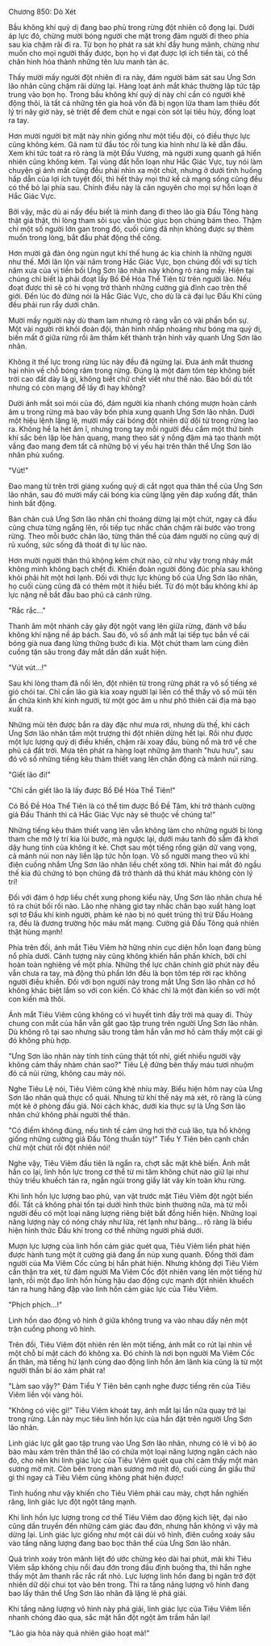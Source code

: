 




Chương 850: Dò Xét


Bầu không khí quỷ dị đang bao phủ trong rừng đột nhiên cô đọng lại. Dưới áp lực đó, chừng mười bóng người che mặt trong đám người đi theo phía sau kia chậm rãi đi ra. Từ bọn họ phát ra sát khí đầy hung mãnh, chừng như muốn cho mọi người thấy được, bọn họ vì đạt được lợi ích tiền tài, có thể chân hình hóa thành những tên lưu manh tàn ác.

Thấy mười mấy người đột nhiên đi ra này, đám người bám sát sau Ưng Sơn lão nhân cũng chậm rãi dừng lại. Hàng loạt ánh mắt khác thường lập tức tập trung vào bọn họ. Trong bầu không khí quỷ dị này chỉ cần có người khẽ động thôi, là tất cả những tên gia hoả vốn đã bị ngọn lửa tham lam thiêu đốt lý trí nãy giờ này, sẽ triệt để đem chút e ngại còn sót lại tiêu hủy, đồng loạt ra tay.

Hơn mười người bịt mặt này nhìn giống như một tiểu đội, có điều thực lực cũng không kém. Gã nam tử đầu tóc rối tung kia hình như là kẽ dẫn đầu. Xem khí tức toát ra rõ ràng là một Đấu Vương, mà người xung quanh gã hiển nhiên cũng không kém. Tại vùng đất hỗn loạn như Hắc Giác Vực, tuy nói làm chuyện gì ánh mắt cũng đều phải nhìn xa một chút, nhưng ở dưới tình huống hấp dẫn của lợi ích tuyệt đối, thì hết thảy mọi thứ kể cả mạng sống cũng đều có thể bỏ lại phía sau. Chính điều này là căn nguyên cho mọi sự hỗn loạn ở Hắc Giác Vực.

Bởi vậy, mặc dù ai nấy đều biết là mình đang đi theo lão già Đấu Tông hàng thật giá thật, thì lòng tham sôi sục vẫn thúc giục bọn chúng bám theo. Thậm chí một số người lớn gan trong đó, cuối cùng đã nhịn không được sự thèm muốn trong lòng, bắt đầu phát động thế công.

Hơn mười gã đàn ông ngùn ngụt khí thế hung ác kia chính là những người như thế. Mới lăn lộn vài năm trong Hắc Giác Vực, bọn chúng đối với sự tích năm xưa của vị tiền bối Ưng Sơn lão nhân này không rõ ràng mấy. Hiện tại chúng chỉ biết là phải đoạt lấy Bồ Đề Hóa Thể Tiên từ trên người lão. Nếu đoạt được thì sẽ có hi vọng trở thành những cường giả đỉnh cao trên thế giới. Đến lúc đó đừng nói là Hắc Giác Vực, cho dù là cả đại lục Đấu Khí cũng đều phải run rẩy dưới chân.

Mười mấy người này dù tham lam nhưng rõ ràng vẫn có vài phần bổn sự. Một vài người rời khỏi đoàn đội, thân hình nhấp nhoáng như bóng ma quỷ dị, biến mất ở giữa rừng rồi âm thầm kết thành trận hình vây quanh Ưng Sơn lão nhân.

Không ít thế lực trong rừng lúc này đều đã ngừng lại. Đưa ánh mắt thương hại nhìn về chỗ bóng râm trong rừng. Đúng là một đám tôm tép không biết trời cao đất dày là gì, không biết chữ chết viết như thế nào. Bảo bối dù tốt nhưng có còn mạng để lấy đi hay không?

Dười ánh mắt soi mói của đó, đám người kia nhanh chóng mượn hoàn cảnh âm u trong rừng mà bao vây bốn phía xung quanh Ưng Sơn lão nhân. Dưới một hiệu lệnh lặng lẽ, mười mấy cái bóng đột nhiên dữ dội từ trong rừng lao ra. Không hề la hét ầm ĩ, nhưng trong tay mỗi người đều cầm một thứ binh khí sắc bén lập lòe hàn quang, mang theo sát ý nồng đậm mà tạo thành một vầng đao mang đem tất cả những bộ vị yếu hại trên thân thể Ưng Sơn lão nhân phủ xuống.

"Vút!"

Đao mang từ trên trời giáng xuống quỷ dị cắt ngọt qua thân thể của Ưng Sơn lão nhân, sau đó mười mấy cái bóng kia cũng lặng yên đáp xuống đất, thân hình bất động.

Bàn chân cuả Ưng Sơn lão nhân chỉ thoáng dừng lại một chút, ngay cả đầu cũng chưa từng ngẩng lên, rồi tiếp tục nhấc chân chậm rãi bước vào trong rừng. Theo mỗi bước chân lão, từng thân thể của đám người nọ cũng quỷ dị rũ xuống, sức sống đã thoát đi tự lúc nào.

Hơn mười người thân thủ không kém chút nào, cứ như vậy trong nháy mắt không minh không bạch chết đi. Khiến đoàn người đông đúc phía sau không khỏi phải hít một hơi lạnh. Đối với thực lực khủng bố của Ưng Sơn lão nhân, họ cuối cùng cũng đã có thêm một ít hiểu biết. Từ đó một bầu không khí áp lực nặng nề bắt đầu bao phủ cả cánh rừng.

"Rắc rắc…"

Thanh âm một nhánh cây gãy đột ngột vang lên giữa rừng, đánh vỡ bầu không khí nặng nề áp bách. Sau đó, vô số ánh mắt lại tiếp tục bắn về cái bóng già nua đang lửng thững bước đi kia. Một chút tham lam cùng điên cuồng tận sâu trong đáy mắt dần dần xuất hiện.

"Vút vút…!"

Sau khi lòng tham đã nổi lên, đột nhiên từ trong rừng phát ra vô số tiếng xé gió chói tai. Chỉ cần lão già kia xoay người lại liền có thể thấy vô số mũi tên ẩn chứa kình khí kinh người, từ một góc âm u như phô thiên cái địa mà bạo xuất ra.

Những mũi tên được bắn ra dày đặc như mưa rơi, nhưng dù thế, khi cách Ưng Sơn lão nhân tầm một trượng thì đột nhiên dừng hết lại. Rồi như được một lực lượng quỷ dị điều khiển, chậm rãi xoay đầu, bùng nổ mà trở về che phủ cả đất trời. Mưa tên phát ra hàng loạt những âm thanh "hưu hưu", sau đó vô số những tiếng kêu thảm thiết vang lên chấn động cả mảnh núi rừng.

"Giết lão đi!"

"Chỉ cần giết lão là lấy được Bồ Đề Hóa Thể Tiên!"

Có Bồ Đề Hóa Thể Tiên là có thể tìm được Bồ Đề Tâm, khi trở thành cường giả Đấu Thánh thì cả Hắc Giác Vực này sẽ thuộc về chúng ta!"

Những tiếng kêu thảm thiết vang lên vẫn không làm cho những người bị lòng tham che mờ lý trí kia lùi bước, mà ngược lại, dưới máu tanh đỏ sẫm đã khơi dậy hung tính của không ít kẻ. Chợt sau một tiếng rống giận dữ vang vọng, cả mảnh núi non này liền lập tức hỗn loạn. Vô số người mang theo vũ khí điên cuồng nhắm Ưng Sơn lão nhân liều chết xông tới. Nhìn hai mắt đỏ ngầu thế kia đủ chứng tỏ bọn chúng đã trở thành dã thú khát máu không còn lý trí!

Đối với đám ô hợp liều chết xung phong kiểu này, Ưng Sơn lão nhân chưa hề tỏ ra chút bối rối nào. Lão nhẹ nhàng giơ tay nhấc chân bạo xuất hàng loạt sợi tơ Đấu khí kinh người, phàm kẻ nào bị nó quét trúng thì trừ Đấu Hoàng ra, đều là đương trường hộc máu mất mạng. Cường giả Đấu Tông quả nhiên thật hùng mạnh!

Phía trên đồi, ánh mắt Tiêu Viêm hờ hững nhìn cục diện hỗn loạn đang bùng nổ phía dưới. Cảnh tượng này cũng không khiến hắn phấn khích, bởi chỉ hoàn toàn nghiêng về một phía. Những thế lực chân chính giờ phút này đều vẫn chưa ra tay, mà động thủ phần lớn đều là bọn tôm tép rời rạc không người điều khiển. Đối với bọn người này trong mắt Ưng Sơn lão nhân cơ hồ không khác biệt lắm so với con kiến. Có khác chỉ là một đàn kiến so với một con kiến mà thôi.

Ánh mắt Tiêu Viêm cũng không có vì huyết tinh đầy trời mà quay đi. Thủy chung con mắt của hắn vẫn gắt gao tập trung trên người Ưng Sơn lão nhân. Dù không rõ tại sao nhưng sâu trong tâm hắn vẫn mơ hồ cảm thấy một cái gì đó không phù hợp.

"Ưng Sơn lão nhân này tính tính cũng thật tốt nhỉ, giết nhiều người vậy không cảm thấy nhàm chán sao?" Tiêu Lệ đứng bên thấy máu tươi nhuộm đỏ cả núi rừng, không cau mày nói.

Nghe Tiêu Lệ nói, Tiêu Viêm cũng khẽ nhíu mày. Biểu hiện hôm nay của Ưng Sơn lão nhân quả thực cổ quái. Nhưng từ khí thế này mà xét, rõ ràng là cùng một kẻ ở phòng đấu giá. Nói cách khác, dưới kia thực sự là Ưng Sơn lão nhân chứ không phải người thế thân.

"Có điểm không đúng, nếu tinh tế cảm ứng hơi thở cuả lão, tựa hồ không giống những cường giả Đấu Tông thuần túy!" Tiểu Y Tiên bên cạnh chần chừ một chút rồi đột nhiên nói!

Nghe vậy, Tiêu Viêm đầu tiên là ngẩn ra, chợt sắc mặt khẽ biến. Ánh mắt hắn co lại, linh hồn lực trong cơ thể từ mi tâm không chút nào giữ lại như thủy triều khuếch tán ra, ngắn ngủi trong giấy lát vây kín toàn khu rừng.

Khi linh hồn lực lượng bao phủ, vạn vật trước mặt Tiêu Viêm đột ngột biến đổi. Tất cả không phải tồn tại dưới hình thức bình thường nữa, mà từ mỗi người đều có một loại năng lượng riêng biệt bất đồng hiển hiện. Những loại năng lượng này có nóng cháy như lửa, rét lạnh như băng… rõ ràng là biểu hiện hình thức Đấu khí trong cơ thể những người phiá dưới.

Mượn lực lượng của linh hồn cảm giác quét qua, Tiêu Viêm liền phát hiện được hành tung một ít cường giả đang ẩn núp xung quanh. Đồng thời đám người của Ma Viêm Cốc cũng bị hắn phát hiện. Nhưng không đợi Tiêu Viêm cẩn thận tra xét, từ đám người Ma Viêm Cốc đột nhiên vang lên một tiếng hừ lạnh, rồi một đạo linh hồn hùng hậu dao động cực mạnh đột nhiên khuếch tán ra hung hăng đập vào linh hồn cảm giác lực của Tiêu Viêm.

"Phịch phịch…!"

Linh hồn dao động vô hình ở giữa không trung va vào nhau dấy nên một trận cuồng phong vô hình.

Trên đồi, Tiêu Viêm đột nhiên rên lên một tiếng, ánh mắt co rút lại nhìn về một chỗ bí mật cách đó không xa. Đó chính là nơi bọn người Ma Viêm Cốc ẩn thân, mà tiếng hừ lạnh cùng dao động linh hồn âm lãnh kia cũng là từ một người thần bí áo xám phát ra!

"Làm sao vậy?" Đám Tiểu Y Tiên bên cạnh nghe được tiếng rên của Tiêu Viêm liền vội vàng hỏi.

"Không có việc gì!" Tiêu Viêm khoát tay, ánh mắt lại lần nữa quay trở lại trong rừng. Lần này mục tiêu linh hồn lực của hắn đặt trên người Ưng Sơn lão nhân.

Linh giác lực gắt gao tập trung vào Ưng Sơn lão nhân, nhưng có lẽ vì bộ áo bào màu xám trên thân thể lão có chứa một loại năng lượng ngăn cách nào đó, cho nên khi linh giác lực của Tiêu Viêm quét qua chỉ cảm thấy một màn sương mờ mịt. Còn bên trong màn sương mờ mịt đó, cuối cùng ẩn giấu thứ gì thì ngay cả Tiêu Viêm cũng không phát hiện được!

Tình huống như vậy khiến cho Tiêu Viêm phải cau mày, chợt hắn nghiến răng, linh giác lực đột ngột tăng mạnh.

Khi linh hồn lực lượng trong cơ thể Tiêu Viêm dao động kịch liệt, đại não cũng dần truyền đến những cảm giác đau đớn, nhưng hắn không vì vậy mà dừng lại. Linh giác lực giống như một cái dùi vô hình, điên cuồng xoáy sâu vào tầng năng lượng đang bao bọc thân thể của Ưng Sơn lão nhân.

Quá trình xoáy tròn mãnh liệt đó ước chừng kéo dài hai phút, mãi khi Tiêu Viêm sắp không chịu nổi đau đớn trong đầu định buông tha, thì hắn nghe thấy một âm thanh rắc rắc rất nhỏ. Lực lượng linh hồn đang bị ngăn trở đột nhiên dữ dội chui tọt vào bên trong. Thì ra tầng năng lượng vô hình đang bao lấy thân thể Ưng Sơn lão nhân đã lặng lẽ phá giải.

Khi tầng năng lượng vô hình này phá giải, linh giác lực của Tiêu Viêm liền nhanh chóng đảo qua, sắc mặt hắn đột ngột âm trầm hẳn lại!

"Lão gia hỏa này quả nhiên giảo hoạt mà!"




